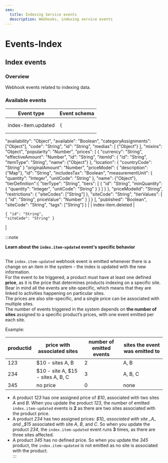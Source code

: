 ```yaml
---
seo:
  title: Indexing Service events
  description: Webhooks, indexing service events
---
```


# Events-Index

## Index events

### Overview

Webhook events related to indexing data.

### Available events

| Event type         | Event schema                                                                                                                                                                                                                                                                                                                                                                                                                                                                                                                                                                                                                                                                                                                                                                                                                                                                                                                                                                                                                                                                                                                                                                                                                                                                                                                                                                                                                                                                                  |
| ------------------ | --------------------------------------------------------------------------------------------------------------------------------------------------------------------------------------------------------------------------------------------------------------------------------------------------------------------------------------------------------------------------------------------------------------------------------------------------------------------------------------------------------------------------------------------------------------------------------------------------------------------------------------------------------------------------------------------------------------------------------------------------------------------------------------------------------------------------------------------------------------------------------------------------------------------------------------------------------------------------------------------------------------------------------------------------------------------------------------------------------------------------------------------------------------------------------------------------------------------------------------------------------------------------------------------------------------------------------------------------------------------------------------------------------------------------------------------------------------------------------------------- |
| index-item.updated | <pre class="language-json"><code class="lang-json">{
  "availability": "Object",
  "available": "Boolean",
  "categoryAssignments": ["Object"],
  "code": "String",
  "id": "String",
  "medias": [
    {"Object"}
  ],
  "mixins": "Object",
  "popularity": "Number",
  "prices": [
    {
      "currency": "String",
      "effectiveAmount": "Number",
      "id": "String",
      "itemId": {
        "id": "String",
        "itemType": "String",
        "name": {"Object"}
      },
      "location": {
        "countryCode": "String"
      }
      "originalAmount": "Number",
      "priceModel": {
        "description": {"Map"},
        "id": "String",
        "includesTax": "Boolean",
        "measurementUnit": {
          "quantity": "Integer",
          "unitCode": "String"
        },
        "name": {"Object"},
        "tierDefinition":{
          "tierType": "String",
          "tiers": [
            {
              "id": "String",
              "minQuantity": {
                "quantity": "Integer",
                "unitCode": "String"
              }
            }
          ]
        }
      },
      "priceModelId": "String",
      "restrictions": {
        "siteCodes": ["String"]
      },
      "siteCode": "String",
      "tierValues": [
        {
          "id": "String",
          priceValue": "Number"
        }
      ]
    }
  ],
  "published": "Boolean",
  "siteCode": "String",
  "tags": ["String"]
}
</code></pre> |
| index-item.deleted | <pre class="language-json"><code class="lang-json">{
  "id": "String",
  "siteCode": "String"
}
</code></pre>                                                                                                                                                                                                                                                                                                                                                                                                                                                                                                                                                                                                                                                                                                                                                                                                                                                                                                                                                                                                                                                                                                                                                                                                                                                                                                                                                                                 |

:::note

**Learn about the `index.item-updated` event's specific behavior**

##

The `index.item-updated` webhook event is emitted whenever there is a change on an item in the system - the index is updated with the new information.\
For the event to be triggered, a product must have at least one defined **price**, as it is the price that determines products indexing on a specific site.\
Bear in mind all the events are site-specific, which means that they are linked to activities happening on particular sites.\
The prices are also site-specific, and a single price can be associated with multiple sites.\
The number of events triggered in the system depends on **the number of sites** assigned to a specific product’s prices, with one event emitted per each site.

Example:

| productid | price with associated sites       | number of emitted events | sites the event was emitted to |
| --------- | --------------------------------- | ------------------------ | ------------------------------ |
| 123       | $10 - sites A, B                  | 2                        | A, B                           |
| 234       | $10 - site A, $15 - sites A, B, C | 3                        | A, B, C                        |
| 345       | no price                          | 0                        | none                           |

* A product _123_ has one assigned price of _$10_, associated with two sites _A_ and _B_. When you update the product _123_, the number of emitted `index.item-updated` events is **2** as there are two sites associated with the product price.
* A product _234_ has two assigned prices: _$10_ associated with site _A_ and _$15_ associated with site _A_, _B_, and _C_. So when you update the product _234_, the `index.item-updated` event runs **3** times, as there are three sites affected.
* A product _345_ has no defined price. So when you update the _345_ product, the `index.item-updated` is not emitted as no site is associated with the product.\
  :::
